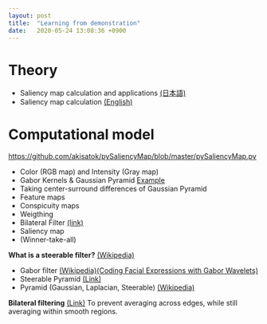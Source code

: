 ```yaml
---
layout: post
title:  "Learning from demonstration"
date:   2020-05-24 13:08:36 +0900
---
```

# Theory
* Saliency map calculation and applications <a href="https://www.jstage.jst.go.jp/article/jnns/21/1/21_3/_pdf/-char/ja">(日本語)</a>
* Saliency map calculation <a href="https://www.tu-chemnitz.de/informatik/KI/scripts/ws0910/Attention_Saliency.pdf">(English)</a>

# Computational model
https://github.com/akisatok/pySaliencyMap/blob/master/pySaliencyMap.py

* Color (RGB map) and Intensity (Gray map)
* Gabor Kernels & Gaussian Pyramid <a href="http://labs.eecs.tottori-u.ac.jp/sd/Member/oyamada/OpenCV/html/py_tutorials/py_imgproc/py_pyramids/py_pyramids.html"> Example </a>
* Taking center-surround differences of Gaussian Pyramid
* Feature maps
* Conspicuity maps
* Weigthing
* Bilateral Filter <a href="https://docs.opencv.org/3.0-last-rst/modules/imgproc/doc/filtering.html?highlight=laplacian#bilateralfilter">(link)</a>
* Saliency map
* (Winner-take-all)

**What is a steerable filter?** <a href="https://en.wikipedia.org/wiki/Steerable_filter"> (Wikipedia)</a>
* Gabor filter <a href="https://en.wikipedia.org/wiki/Gabor_filter">(Wikipedia)</a><a href="https://zenodo.org/record/3430156#.XtbrlzozbIU">(Coding Facial Expressions with Gabor Wavelets)</a>
* Steerable Pyramid <a href="https://www.cns.nyu.edu/~eero/STEERPYR/"> (Link) </a>
* Pyramid (Gaussian, Laplacian, Steerable) <a href="https://en.wikipedia.org/wiki/Pyramid_(image_processing)"> (Wikipedia)</a>

**Bilateral filtering** <a href="http://homepages.inf.ed.ac.uk/rbf/CVonline/LOCAL_COPIES/MANDUCHI1/Bilateral_Filtering.html">(Link)</a>
To prevent averaging across edges, while still averaging within smooth regions.

